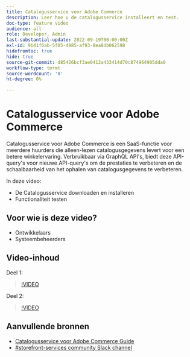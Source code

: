 ```yaml
---
title: Catalogusservice voor Adobe Commerce
description: Leer hoe u de catalogusservice installeert en test.
doc-type: feature video
audience: all
role: Developer, Admin
last-substantial-update: 2022-09-19T00:00:00Z
exl-id: 9b41f6ab-5f05-4985-af93-8ea8db062598
hidefromtoc: true
hide: true
source-git-commit: d85426bcf3ae0412a433414d70c874964905dda0
workflow-type: tm+mt
source-wordcount: '0'
ht-degree: 0%

---
```


# Catalogusservice voor Adobe Commerce

Catalogusservice voor Adobe Commerce is een SaaS-functie voor meerdere huurders die alleen-lezen catalogusgegevens levert voor een betere winkelervaring. Verbruikbaar via GraphQL API&#39;s, biedt deze API-query&#39;s voor nieuwe API-query&#39;s om de prestaties te verbeteren en de schaalbaarheid van het ophalen van catalogusgegevens te verbeteren.

In deze video:

- De Catalogusservice downloaden en installeren
- Functionaliteit testen

## Voor wie is deze video?

- Ontwikkelaars
- Systeembeheerders

## Video-inhoud

Deel 1:

>[!VIDEO](https://video.tv.adobe.com/v/3415599?quality=12&learn=on)

Deel 2:

>[!VIDEO](https://video.tv.adobe.com/v/3415600?quality=12&learn=on)

## Aanvullende bronnen

- [Catalogusservice voor Adobe Commerce Guide](https://experienceleague.adobe.com/docs/commerce-merchant-services/catalog-service/guide-overview.html)
- [#storefront-services community Slack channel](https://magentocommeng.slack.com/?redir=%2Farchives%2FC03HVPG8RS4)
